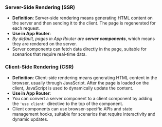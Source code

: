 ### **Server-Side Rendering (SSR)**
- **Definition**: Server-side rendering means generating HTML content on the server and then sending it to the client. The page is regenerated for each request.
- **Use in App Router**:
- *By default, pages in App Router are **server components***, which means they are rendered on the server.
- Server components can fetch data directly in the page, suitable for scenarios that require real-time data.

### **Client-Side Rendering (CSR)**
- **Definition**: Client-side rendering means generating HTML content in the browser, usually through JavaScript. After the page is loaded on the client, JavaScript is used to dynamically update the content.
- **Use in App Router**:
- You can convert a server component to a client component by adding the `'use client'` directive to the top of the component.
- Client components can use browser-specific APIs and state management hooks, suitable for scenarios that require interactivity and dynamic updates.